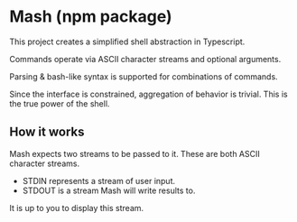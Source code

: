 # Mash (npm package)

This project creates a simplified shell abstraction in Typescript. 

Commands operate via ASCII character streams and optional arguments. 

Parsing & bash-like syntax is supported for combinations of commands. 

Since the interface is constrained, aggregation of behavior is trivial. This is the true power of the shell. 

## How it works 

Mash expects two streams to be passed to it. These are both ASCII character streams.

- STDIN represents a stream of user input.
- STDOUT is a stream Mash will write results to. 

It is up to you to display this stream. 